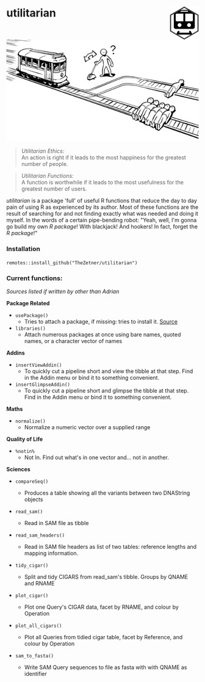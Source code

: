# utilitarian <img src="man/figures/logo.png" align="right" />

![](man/figures/trolley.png "Trolley https://qph.fs.quoracdn.net/main-qimg-3b9c36fceab7d0170fb30e912f145287")

> *Utilitarian Ethics:*  
> An action is right if it leads to the most happiness for the greatest number of people.

> *Utilitarian Functions:*  
> A function is worthwhile if it leads to the most usefulness for the greatest number of users.

_utilitarian_ is a package 'full' of useful R functions that reduce the day to day pain of using R as experienced by its author. Most of these functions are the result of searching for and not finding exactly what was needed and doing it myself. In the words of a certain pipe-bending robot: "Yeah, well, I'm gonna go build my own *R package*! With blackjack! And hookers! In fact, forget the *R package*!"

### Installation

```remotes::install_github("TheZetner/utilitarian")```

### Current functions:

_Sources listed if written by other than Adrian_

**Package Related**  

  * `usePackage()` 
      - Tries to attach a package, if missing: tries to install it. [Source](https://github.com/sussyfuss/usefulScripts)  
  * `libraries()`  
      - Attach numerous packages at once using bare names, quoted names, or a character vector of names  

**Addins**

  * `insertViewAddin()`  
      - To quickly cut a pipeline short and view the tibble at that step. Find in the Addin menu or bind it to something convenient.
  * `insertGlimpseAddin()`  
      - To quickly cut a pipeline short and glimpse the tibble at that step. Find in the Addin menu or bind it to something convenient.

**Maths**

  * `normalize()`
      - Normalize a numeric vector over a supplied range 

**Quality of Life**

  * `%notin%`
      - Not In. Find out what's in one vector and... not in another.
      
**Sciences**

  * `compareSeq()`
      - Produces a table showing all the variants between two DNAString objects
  
  * `read_sam()`
      - Read in SAM file as tibble
      
  * `read_sam_headers()`
      - Read in SAM file headers as list of two tables: reference lengths and mapping information. 
            
  * `tidy_cigar()`
      - Split and tidy CIGARS from read_sam's tibble. Groups by QNAME and RNAME
      
  * `plot_cigar()`
      - Plot one Query's CIGAR data, facet by RNAME, and colour by Operation

  * `plot_all_cigars()`
      - Plot all Queries from tidied cigar table, facet by Reference, and colour by Operation
      
  * `sam_to_fasta()`
      - Write SAM Query sequences to file as fasta with with QNAME as identifier
